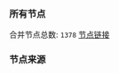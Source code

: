 ### 所有节点
合并节点总数: `1378`
[节点链接](https://raw.githubusercontent.com/rzhy1/11/master/sub/sub_merge_base64.txt)

### 节点来源
